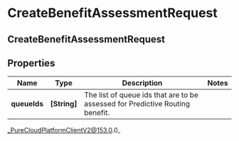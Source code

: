 # CreateBenefitAssessmentRequest

## CreateBenefitAssessmentRequest

## Properties

|Name | Type | Description | Notes|
|------------ | ------------- | ------------- | -------------|
| **queueIds** | **[String]** | The list of queue ids that are to be assessed for Predictive Routing benefit. | |



_PureCloudPlatformClientV2@153.0.0_

